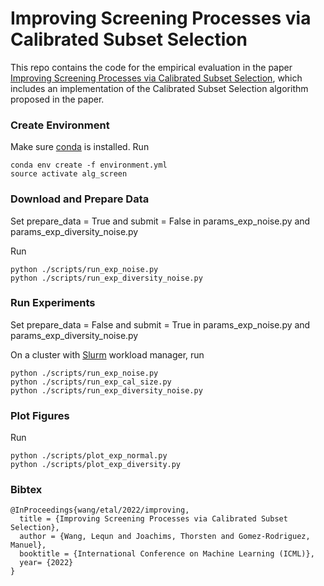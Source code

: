 # Improving Screening Processes via Calibrated Subset Selection

This repo contains the code for the empirical evaluation in the paper 
[Improving Screening Processes via Calibrated Subset Selection](https://arxiv.org/abs/2202.01147), 
which includes an implementation of the Calibrated Subset Selection algorithm proposed in the paper. 


### Create Environment
Make sure [conda](https://docs.conda.io/en/latest/) is installed. Run
```angular2html
conda env create -f environment.yml
source activate alg_screen
```

### Download and Prepare Data

Set prepare_data = True and submit = False in params_exp_noise.py and params_exp_diversity_noise.py

Run
```angular2html
python ./scripts/run_exp_noise.py
python ./scripts/run_exp_diversity_noise.py
```

### Run Experiments
Set prepare_data = False and submit = True in params_exp_noise.py and params_exp_diversity_noise.py

On a cluster with [Slurm](https://slurm.schedmd.com/documentation.html) workload manager, run
```angular2html
python ./scripts/run_exp_noise.py
python ./scripts/run_exp_cal_size.py
python ./scripts/run_exp_diversity_noise.py
```

### Plot Figures
Run
```angular2html
python ./scripts/plot_exp_normal.py
python ./scripts/plot_exp_diversity.py
```

### Bibtex
```angular2html
@InProceedings{wang/etal/2022/improving,
  title = {Improving Screening Processes via Calibrated Subset Selection},
  author = {Wang, Lequn and Joachims, Thorsten and Gomez-Rodriguez, Manuel},
  booktitle = {International Conference on Machine Learning (ICML)},
  year= {2022}
}
```
